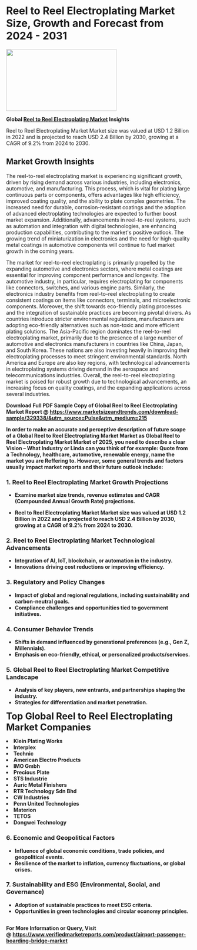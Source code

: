 <H1>Reel to Reel Electroplating Market Size, Growth and Forecast from 2024 - 2031</H1><img class="aligncenter size-medium wp-image-584254" src="https://thirdeyenews.in/wp-content/uploads/2024/09/Global-Market-Research-300x168.jpeg" alt="" width="300" height="168" /><p><strong>Global&nbsp;<a href="https://www.marketsizeandtrends.com/download-sample/329338/&amp;utm_source=Pulse&amp;utm_medium=215">Reel to Reel Electroplating Market</a> Insights</strong></p><p>Reel to Reel Electroplating Market Market size was valued at USD 1.2 Billion in 2022 and is projected to reach USD 2.4 Billion by 2030, growing at a CAGR of 9.2% from 2024 to 2030.</p><p><h2>Market Growth Insights</h2> <p>The reel-to-reel electroplating market is experiencing significant growth, driven by rising demand across various industries, including electronics, automotive, and manufacturing. This process, which is vital for plating large continuous parts or components, offers advantages like high efficiency, improved coating quality, and the ability to plate complex geometries. The increased need for durable, corrosion-resistant coatings and the adoption of advanced electroplating technologies are expected to further boost market expansion. Additionally, advancements in reel-to-reel systems, such as automation and integration with digital technologies, are enhancing production capabilities, contributing to the market's positive outlook. The growing trend of miniaturization in electronics and the need for high-quality metal coatings in automotive components will continue to fuel market growth in the coming years.</p> <p><strong></strong></p> <p>The market for reel-to-reel electroplating is primarily propelled by the expanding automotive and electronics sectors, where metal coatings are essential for improving component performance and longevity. The automotive industry, in particular, requires electroplating for components like connectors, switches, and various engine parts. Similarly, the electronics industry benefits from reel-to-reel electroplating to create consistent coatings on items like connectors, terminals, and microelectronic components. Moreover, the shift towards eco-friendly plating processes and the integration of sustainable practices are becoming pivotal drivers. As countries introduce stricter environmental regulations, manufacturers are adopting eco-friendly alternatives such as non-toxic and more efficient plating solutions. The Asia-Pacific region dominates the reel-to-reel electroplating market, primarily due to the presence of a large number of automotive and electronics manufacturers in countries like China, Japan, and South Korea. These nations are also investing heavily in improving their electroplating processes to meet stringent environmental standards. North America and Europe are also key regions, with technological advancements in electroplating systems driving demand in the aerospace and telecommunications industries. Overall, the reel-to-reel electroplating market is poised for robust growth due to technological advancements, an increasing focus on quality coatings, and the expanding applications across several industries. <p><strong></p><p><span class=""><strong>Download Full PDF Sample Copy of Global Reel to Reel Electroplating Market Report</strong> @ <a href="https://www.marketsizeandtrends.com/download-sample/329338/&amp;utm_source=Pulse&amp;utm_medium=215" target="_blank">https://www.marketsizeandtrends.com/download-sample/329338/&amp;utm_source=Pulse&amp;utm_medium=215</a></span></p><p>In order to make an accurate and perceptive description of future scope of a Global&nbsp;Reel to Reel Electroplating Market Market as Global&nbsp;Reel to Reel Electroplating Market Market of 2025, you need to describe a clear Vision &ndash; What Industry or Linda can you think of for example: Quote from a Technology, healthcare, automotive, renewable energy, name the market you are Reffering to. However, some general trends and factors usually impact market reports and their future outlook include:</p><h3>1.&nbsp;<strong>Reel to Reel Electroplating Market Growth Projections</strong></h3><ul><li>Examine market size trends, revenue estimates and CAGR (Compounded Annual Growth Rate) projections.</li><li><p>Reel to Reel Electroplating Market Market size was valued at USD 1.2 Billion in 2022 and is projected to reach USD 2.4 Billion by 2030, growing at a CAGR of 9.2% from 2024 to 2030.</p></li></ul><h3>2.&nbsp;<strong>Reel to Reel Electroplating Market Technological Advancements</strong></h3><ul><li>Integration of AI, IoT, blockchain, or automation in the industry.</li><li>Innovations driving cost reductions or improving efficiency.</li></ul><h3>3.&nbsp;<strong>Regulatory and Policy Changes</strong></h3><ul><li>Impact of global and regional regulations, including sustainability and carbon-neutral goals.</li><li>Compliance challenges and opportunities tied to government initiatives.</li></ul><h3>4.&nbsp;<strong>Consumer Behavior Trends</strong></h3><ul><li>Shifts in demand influenced by generational preferences (e.g., Gen Z, Millennials).</li><li>Emphasis on eco-friendly, ethical, or personalized products/services.</li></ul><h3>5.&nbsp;<strong>Global Reel to Reel Electroplating Market Competitive Landscape</strong></h3><ul><li>Analysis of key players, new entrants, and partnerships shaping the industry.</li><li>Strategies for differentiation and market penetration.</li></ul><p data-pm-slice="1 1 []"><span style="color: inherit; font-family: inherit; font-size: 25px;">Top Global Reel to Reel Electroplating Market Companies</span></p><div class="" data-test-id=""><p><li>Klein Plating Works</li><li> Interplex</li><li> Technic</li><li> American Electro Products</li><li> IMO Gmbh</li><li> Precious Plate</li><li> STS Industrie</li><li> Auric Metal Finishers</li><li> RTR Technology Sdn Bhd</li><li> CW Industries</li><li> Penn United Technologies</li><li> Materion</li><li> TETOS</li><li> Dongwei Technology</li></p></div><h3>6.&nbsp;<strong>Economic and Geopolitical Factors</strong></h3><ul><li>Influence of global economic conditions, trade policies, and geopolitical events.</li><li>Resilience of the market to inflation, currency fluctuations, or global crises.</li></ul><h3>7.&nbsp;<strong>Sustainability and ESG (Environmental, Social, and Governance)</strong></h3><ul><li>Adoption of sustainable practices to meet ESG criteria.</li><li>Opportunities in green technologies and circular economy principles.</li></ul><h2><strong style="font-size: 14px;">For More Information or Query, Visit @&nbsp;</strong><a style="background-color: #ffffff; font-size: 14px;" href="https://www.marketsizeandtrends.com/report/reel-to-reel-electroplating-market/" target="_blank">https://www.verifiedmarketreports.com/product/airport-passenger-boarding-bridge-market</a></h2>
